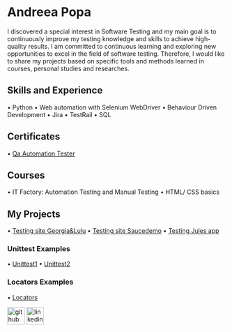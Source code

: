 # Andreea Popa
I discovered a special interest in Software Testing and my main goal is to continuously improve my testing knowledge and skills to achieve high-quality results.  I am committed to continuous learning and exploring new opportunities to excel in the field of software testing. Therefore, I would like to share my projects based on specific tools and methods learned in courses, personal studies and researches.

## Skills and Experience
• Python 
• Web automation with Selenium WebDriver
• Behaviour Driven Development
• Jira 
• TestRail
• SQL 

## Certificates
• [Qa Automation Tester](https://www.linkedin.com/posts/andreeapopa9793_qa-automation-testing-certification-activity-7071803579019214849-kGY-?utm_source=share&utm_medium=member_desktop)

## Courses
• IT Factory: Automation Testing and Manual Testing
• HTML/ CSS basics

## My Projects
• [Testing site Georgia&Lulu](https://github.com/AndreeaPopa9/ExamProject_BDD)
• [Testing site Saucedemo](https://github.com/AndreeaPopa9/SaucedemoTest)
• [Testing Jules app](https://github.com/AndreeaPopa9/JulesTest)

### Unittest Examples
• [Unittest1](https://github.com/AndreeaPopa9/Unittest1)
• [Unittest2](https://github.com/AndreeaPopa9/Unittest2)

### Locators Examples
• [Locators](https://github.com/AndreeaPopa9/Locators/tree/main/locators)

[<img src='https://cdn.jsdelivr.net/npm/simple-icons@3.0.1/icons/github.svg' alt='github' height='40'>](https://github.com/AndreeaPopa9)  [<img src='https://cdn.jsdelivr.net/npm/simple-icons@3.0.1/icons/linkedin.svg' alt='linkedin' height='40'>](https://www.linkedin.com/in/andreeapopa9793/)  









